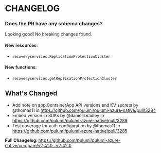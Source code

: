 # CHANGELOG

### Does the PR have any schema changes?

Looking good! No breaking changes found.

#### New resources:

- `recoveryservices.ReplicationProtectionCluster`

#### New functions:

- `recoveryservices.getReplicationProtectionCluster`

<!-- Release notes generated using configuration in .github/release.yml at v2.42.0 -->

## What's Changed
* Add note on app.ContainerApp API versions and KV secrets by @thomas11 in https://github.com/pulumi/pulumi-azure-native/pull/3284
* Embed version in SDKs by @danielrbradley in https://github.com/pulumi/pulumi-azure-native/pull/3289
* Test coverage for auth configuration by @thomas11 in https://github.com/pulumi/pulumi-azure-native/pull/3285


**Full Changelog**: https://github.com/pulumi/pulumi-azure-native/compare/v2.41.0...v2.42.0